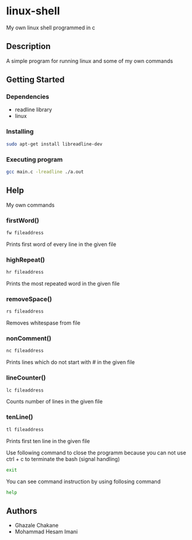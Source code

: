 # linux-shell

My own linux shell programmed in c

## Description

A simple program for running linux and some of my own commands

## Getting Started

### Dependencies

- readline library
- linux

### Installing

```bash
sudo apt-get install libreadline-dev
```

### Executing program

```bash
gcc main.c -lreadline ./a.out
```

## Help

My own commands

### firstWord()

```bash
fw fileaddress
```

Prints first word of every line in the given file

### highRepeat()

```bash
hr fileaddress
```

Prints the most repeated word in the given file

### removeSpace()

```bash
rs fileaddress
```

Removes whitespase from file

### nonComment()

```bash
nc fileaddress
```

Prints lines which do not start with # in the given file

### lineCounter()

```bash
lc fileaddress
```

Counts number of lines in the given file

### tenLine()

```bash
tl fileaddress
```

Prints first ten line in the given file

Use following command to close the programm because you can not use ctrl + c to terminate the bash (signal handling)

```bash
exit
``` 

You can see command instruction by using follosing command

```bash
help
```

## Authors

- Ghazale Chakane
- Mohammad Hesam Imani
